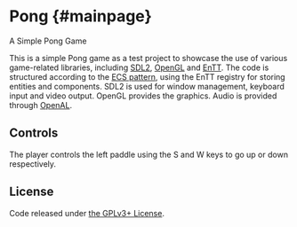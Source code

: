 # Pong    {#mainpage}
A Simple Pong Game

This is a simple Pong game as a test project to showcase the use of various game-related libraries, including [SDL2](https://www.libsdl.org/), [OpenGL](https://www.khronos.org/opengl) and [EnTT](https://github.com/skypjack/entt). 
The code is structured according to the [ECS pattern](https://en.wikipedia.org/wiki/Entity_component_system), using the EnTT registry for storing entities and components. SDL2 is used for window management, keyboard input and video output. OpenGL provides the graphics. Audio is provided through [OpenAL](https://github.com/kcat/openal-soft).

## Controls

The player controls the left paddle using the S and W keys to go up or down respectively.

## License

Code released under [the GPLv3+ License](https://github.com/SchizoidSage/Pong/blob/main/COPYING).
